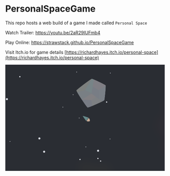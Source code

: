 # PersonalSpaceGame

This repo hosts a web build of a game I made called `Personal Space`

Watch Trailer: https://youtu.be/2aR29IUFmb4

Play Online: https://strawstack.github.io/PersonalSpaceGame

Visit Itch.io for game details
[https://richardhayes.itch.io/personal-space](https://richardhayes.itch.io/personal-space)

![](./image_three.png)
